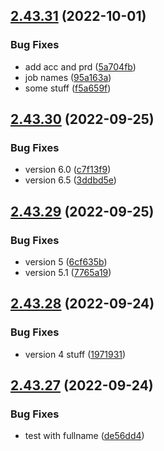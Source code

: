 ## [2.43.31](https://github.com/plazo1975/mvcdotnetdocker/compare/v2.43.30...v2.43.31) (2022-10-01)


### Bug Fixes

* add acc and prd ([5a704fb](https://github.com/plazo1975/mvcdotnetdocker/commit/5a704fb19fb7d9e0919da711163595546f211412))
* job names ([95a163a](https://github.com/plazo1975/mvcdotnetdocker/commit/95a163a15364e08643e1c0e10c177afb48432d15))
* some stuff ([f5a659f](https://github.com/plazo1975/mvcdotnetdocker/commit/f5a659f42aba2e4b113207cf7372bc6a624a7a98))



## [2.43.30](https://github.com/plazo1975/mvcdotnetdocker/compare/v2.43.29...v2.43.30) (2022-09-25)


### Bug Fixes

* version 6.0 ([c7f13f9](https://github.com/plazo1975/mvcdotnetdocker/commit/c7f13f9f2dbba55dcc2b822a7eaa7d1ddbd2d360))
* version 6.5 ([3ddbd5e](https://github.com/plazo1975/mvcdotnetdocker/commit/3ddbd5eade14b7a2bb7fcb5f24b78fb221ddcde1))



## [2.43.29](https://github.com/plazo1975/mvcdotnetdocker/compare/v2.43.28...v2.43.29) (2022-09-25)


### Bug Fixes

* version 5 ([6cf635b](https://github.com/plazo1975/mvcdotnetdocker/commit/6cf635bf60245cdc1c0227f0065d77ed300feb7c))
* version 5.1 ([7765a19](https://github.com/plazo1975/mvcdotnetdocker/commit/7765a199bd5eb7feff1ff139206150ec7f597c5b))



## [2.43.28](https://github.com/plazo1975/mvcdotnetdocker/compare/v2.43.27...v2.43.28) (2022-09-24)


### Bug Fixes

* version 4 stuff ([1971931](https://github.com/plazo1975/mvcdotnetdocker/commit/1971931c9fa94fae0dd07139dde4cffa0cf6e770))



## [2.43.27](https://github.com/plazo1975/mvcdotnetdocker/compare/v2.43.26...v2.43.27) (2022-09-24)


### Bug Fixes

* test with fullname ([de56dd4](https://github.com/plazo1975/mvcdotnetdocker/commit/de56dd4c09bc4eea91645487702f81940728ce49))



